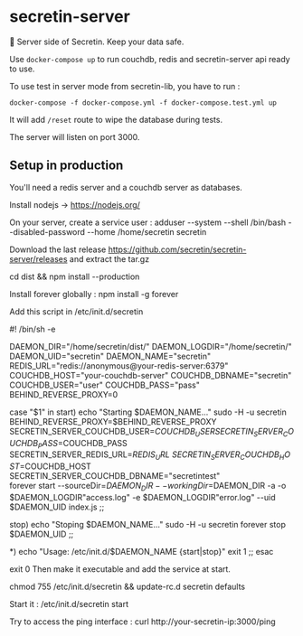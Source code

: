 # secretin-server
💾 Server side of Secretin. Keep your data safe.

Use `docker-compose up` to run couchdb, redis and secretin-server api ready to use.

To use test in server mode from secretin-lib, you have to run :

`docker-compose -f docker-compose.yml -f docker-compose.test.yml up`

It will add `/reset` route to wipe the database during tests.

The server will listen on port 3000.

## Setup in production

You'll need a redis server and a couchdb server as databases.

Install nodejs -> https://nodejs.org/

On your server, create a service user : adduser --system --shell /bin/bash --disabled-password --home /home/secretin secretin

Download the last release https://github.com/secretin/secretin-server/releases and extract the tar.gz

cd dist && npm install --production

Install forever globally : npm install -g forever

Add this script in /etc/init.d/secretin

#! /bin/sh -e

DAEMON_DIR="/home/secretin/dist/"
DAEMON_LOGDIR="/home/secretin/"
DAEMON_UID="secretin"
DAEMON_NAME="secretin"
REDIS_URL="redis://anonymous@your-redis-server:6379"
COUCHDB_HOST="your-couchdb-server"
COUCHDB_DBNAME="secretin"
COUCHDB_USER="user"
COUCHDB_PASS="pass"
BEHIND_REVERSE_PROXY=0

case "$1" in
  start)
  echo "Starting $DAEMON_NAME..."
  sudo -H -u secretin BEHIND_REVERSE_PROXY=$BEHIND_REVERSE_PROXY SECRETIN_SERVER_COUCHDB_USER=$COUCHDB_USER SECRETIN_SERVER_COUCHDB_PASS=$COUCHDB_PASS SECRETIN_SERVER_REDIS_URL=$REDIS_URL \
    SECRETIN_SERVER_COUCHDB_HOST=$COUCHDB_HOST SECRETIN_SERVER_COUCHDB_DBNAME="secretintest" \
    forever start --sourceDir=$DAEMON_DIR --workingDir=$DAEMON_DIR -a -o $DAEMON_LOGDIR"access.log" -e $DAEMON_LOGDIR"error.log" --uid $DAEMON_UID index.js
  ;;

  stop)
  echo "Stoping $DAEMON_NAME..."
  sudo -H -u secretin forever stop $DAEMON_UID
  ;;

  *)
  echo "Usage: /etc/init.d/$DAEMON_NAME {start|stop}"
  exit 1
  ;;
esac

exit 0
Then make it executable and add the service at start.

chmod 755 /etc/init.d/secretin && update-rc.d secretin defaults

Start it : /etc/init.d/secretin start

Try to access the ping interface : curl http://your-secretin-ip:3000/ping
